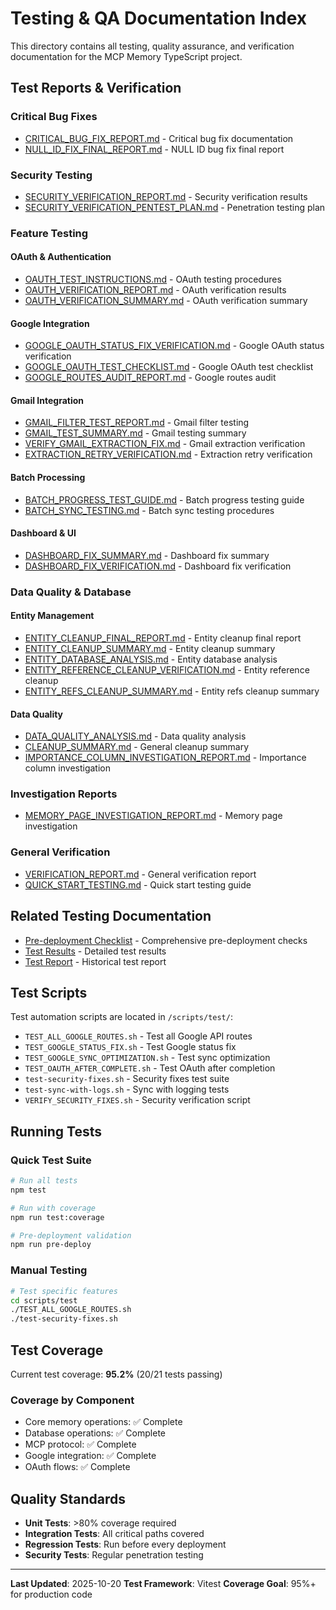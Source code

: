 # Testing & QA Documentation Index

This directory contains all testing, quality assurance, and verification documentation for the MCP Memory TypeScript project.

## Test Reports & Verification

### Critical Bug Fixes
- [CRITICAL_BUG_FIX_REPORT.md](./CRITICAL_BUG_FIX_REPORT.md) - Critical bug fix documentation
- [NULL_ID_FIX_FINAL_REPORT.md](./NULL_ID_FIX_FINAL_REPORT.md) - NULL ID bug fix final report

### Security Testing
- [SECURITY_VERIFICATION_REPORT.md](./SECURITY_VERIFICATION_REPORT.md) - Security verification results
- [SECURITY_VERIFICATION_PENTEST_PLAN.md](./SECURITY_VERIFICATION_PENTEST_PLAN.md) - Penetration testing plan

### Feature Testing

#### OAuth & Authentication
- [OAUTH_TEST_INSTRUCTIONS.md](./OAUTH_TEST_INSTRUCTIONS.md) - OAuth testing procedures
- [OAUTH_VERIFICATION_REPORT.md](./OAUTH_VERIFICATION_REPORT.md) - OAuth verification results
- [OAUTH_VERIFICATION_SUMMARY.md](./OAUTH_VERIFICATION_SUMMARY.md) - OAuth verification summary

#### Google Integration
- [GOOGLE_OAUTH_STATUS_FIX_VERIFICATION.md](./GOOGLE_OAUTH_STATUS_FIX_VERIFICATION.md) - Google OAuth status verification
- [GOOGLE_OAUTH_TEST_CHECKLIST.md](./GOOGLE_OAUTH_TEST_CHECKLIST.md) - Google OAuth test checklist
- [GOOGLE_ROUTES_AUDIT_REPORT.md](./GOOGLE_ROUTES_AUDIT_REPORT.md) - Google routes audit

#### Gmail Integration
- [GMAIL_FILTER_TEST_REPORT.md](./GMAIL_FILTER_TEST_REPORT.md) - Gmail filter testing
- [GMAIL_TEST_SUMMARY.md](./GMAIL_TEST_SUMMARY.md) - Gmail testing summary
- [VERIFY_GMAIL_EXTRACTION_FIX.md](./VERIFY_GMAIL_EXTRACTION_FIX.md) - Gmail extraction verification
- [EXTRACTION_RETRY_VERIFICATION.md](./EXTRACTION_RETRY_VERIFICATION.md) - Extraction retry verification

#### Batch Processing
- [BATCH_PROGRESS_TEST_GUIDE.md](./BATCH_PROGRESS_TEST_GUIDE.md) - Batch progress testing guide
- [BATCH_SYNC_TESTING.md](./BATCH_SYNC_TESTING.md) - Batch sync testing procedures

#### Dashboard & UI
- [DASHBOARD_FIX_SUMMARY.md](./DASHBOARD_FIX_SUMMARY.md) - Dashboard fix summary
- [DASHBOARD_FIX_VERIFICATION.md](./DASHBOARD_FIX_VERIFICATION.md) - Dashboard fix verification

### Data Quality & Database

#### Entity Management
- [ENTITY_CLEANUP_FINAL_REPORT.md](./ENTITY_CLEANUP_FINAL_REPORT.md) - Entity cleanup final report
- [ENTITY_CLEANUP_SUMMARY.md](./ENTITY_CLEANUP_SUMMARY.md) - Entity cleanup summary
- [ENTITY_DATABASE_ANALYSIS.md](./ENTITY_DATABASE_ANALYSIS.md) - Entity database analysis
- [ENTITY_REFERENCE_CLEANUP_VERIFICATION.md](./ENTITY_REFERENCE_CLEANUP_VERIFICATION.md) - Entity reference cleanup
- [ENTITY_REFS_CLEANUP_SUMMARY.md](./ENTITY_REFS_CLEANUP_SUMMARY.md) - Entity refs cleanup summary

#### Data Quality
- [DATA_QUALITY_ANALYSIS.md](./DATA_QUALITY_ANALYSIS.md) - Data quality analysis
- [CLEANUP_SUMMARY.md](./CLEANUP_SUMMARY.md) - General cleanup summary
- [IMPORTANCE_COLUMN_INVESTIGATION_REPORT.md](./IMPORTANCE_COLUMN_INVESTIGATION_REPORT.md) - Importance column investigation

### Investigation Reports
- [MEMORY_PAGE_INVESTIGATION_REPORT.md](./MEMORY_PAGE_INVESTIGATION_REPORT.md) - Memory page investigation

### General Verification
- [VERIFICATION_REPORT.md](./VERIFICATION_REPORT.md) - General verification report
- [QUICK_START_TESTING.md](./QUICK_START_TESTING.md) - Quick start testing guide

## Related Testing Documentation

- [Pre-deployment Checklist](../development/VERIFICATION_CHECKLIST.md) - Comprehensive pre-deployment checks
- [Test Results](../development/TEST_RESULTS.md) - Detailed test results
- [Test Report](../development/TEST-REPORT.md) - Historical test report

## Test Scripts

Test automation scripts are located in `/scripts/test/`:
- `TEST_ALL_GOOGLE_ROUTES.sh` - Test all Google API routes
- `TEST_GOOGLE_STATUS_FIX.sh` - Test Google status fix
- `TEST_GOOGLE_SYNC_OPTIMIZATION.sh` - Test sync optimization
- `TEST_OAUTH_AFTER_COMPLETE.sh` - Test OAuth after completion
- `test-security-fixes.sh` - Security fixes test suite
- `test-sync-with-logs.sh` - Sync with logging tests
- `VERIFY_SECURITY_FIXES.sh` - Security verification script

## Running Tests

### Quick Test Suite
```bash
# Run all tests
npm test

# Run with coverage
npm run test:coverage

# Pre-deployment validation
npm run pre-deploy
```

### Manual Testing
```bash
# Test specific features
cd scripts/test
./TEST_ALL_GOOGLE_ROUTES.sh
./test-security-fixes.sh
```

## Test Coverage

Current test coverage: **95.2%** (20/21 tests passing)

### Coverage by Component
- Core memory operations: ✅ Complete
- Database operations: ✅ Complete
- MCP protocol: ✅ Complete
- Google integration: ✅ Complete
- OAuth flows: ✅ Complete

## Quality Standards

- **Unit Tests**: >80% coverage required
- **Integration Tests**: All critical paths covered
- **Regression Tests**: Run before every deployment
- **Security Tests**: Regular penetration testing

---

**Last Updated**: 2025-10-20
**Test Framework**: Vitest
**Coverage Goal**: 95%+ for production code

